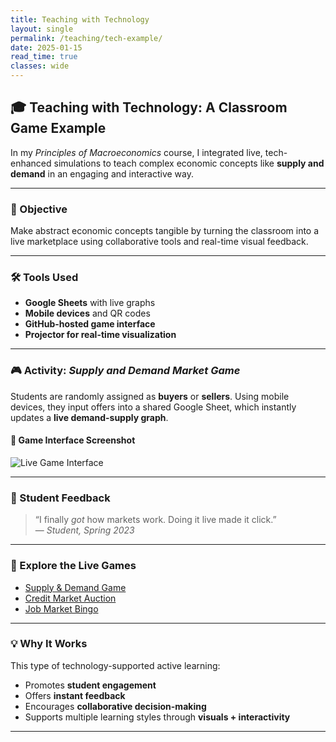 ```yaml
---
title: Teaching with Technology
layout: single
permalink: /teaching/tech-example/
date: 2025-01-15
read_time: true
classes: wide
---
```


## 🎓 Teaching with Technology: A Classroom Game Example

In my *Principles of Macroeconomics* course, I integrated live, tech-enhanced simulations to teach complex economic concepts like **supply and demand** in an engaging and interactive way.

---

### 🎯 Objective

Make abstract economic concepts tangible by turning the classroom into a live marketplace using collaborative tools and real-time visual feedback.

---

### 🛠 Tools Used

- **Google Sheets** with live graphs
- **Mobile devices** and QR codes
- **GitHub-hosted game interface**
- **Projector for real-time visualization**

---

### 🎮 Activity: *Supply and Demand Market Game*

Students are randomly assigned as **buyers** or **sellers**. Using mobile devices, they input offers into a shared Google Sheet, which instantly updates a **live demand-supply graph**.

#### 📸 Game Interface Screenshot

![Live Game Interface](/assets/images/supply_demand_game_screenshot.png)

---

### 💬 Student Feedback

> “I finally *got* how markets work. Doing it live made it click.”  
> — *Student, Spring 2023*

---

### 🔗 Explore the Live Games

- [Supply & Demand Game](https://KerrLyu.github.io/teaching/econ_103/supply_and_demand/)
- [Credit Market Auction](https://KerrLyu.github.io/teaching/econ_103/credit_market_auction/)
- [Job Market Bingo](https://KerrLyu.github.io/teaching/econ_103/job_market_bingo/)

---

### 💡 Why It Works

This type of technology-supported active learning:
- Promotes **student engagement**  
- Offers **instant feedback**
- Encourages **collaborative decision-making**
- Supports multiple learning styles through **visuals + interactivity**

---


